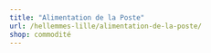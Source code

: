 ```yaml
---
title: "Alimentation de la Poste"
url: /hellemmes-lille/alimentation-de-la-poste/
shop: commodité
---
```

